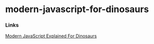 # modern-javascript-for-dinosaurs

### Links

[Modern JavaScript Explained For Dinosaurs](https://medium.com/the-node-js-collection/modern-javascript-explained-for-dinosaurs-f695e9747b70)
